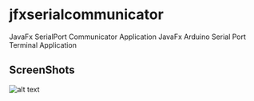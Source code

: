 # jfxserialcommunicator
JavaFx SerialPort Communicator Application
JavaFx Arduino Serial Port Terminal Application

## ScreenShots

![alt text](https://github.com/ozkanaykut/jfxserialcommunicator/assets/v1.0.1-screenshot-01.png)